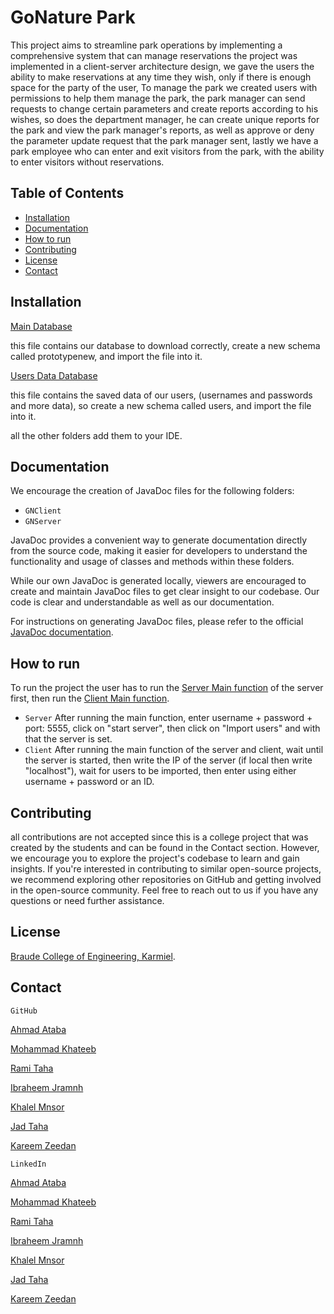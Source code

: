 # GoNature Park
This project aims to streamline park operations by implementing a comprehensive system that can manage reservations
the project was implemented in a client-server architecture design, we gave the users the ability to make reservations
at any time they wish, only if there is enough space for the party of the user, To manage the park we created users 
with permissions to help them manage the park, the park manager can send requests to change certain parameters and create
reports according to his wishes, so does the department manager, he can create unique reports for the park and view the 
park manager's reports, as well as approve or deny the parameter update request that the park manager sent, lastly we have
a park employee who can enter and exit visitors from the park, with the ability to enter visitors without reservations.


## Table of Contents

- [Installation](#installation)
- [Documentation](#document)
- [How to run](#how-to-run)
- [Contributing](#contributing)
- [License](#license)
- [Contact](#contact)


## Installation
[Main Database](prototypenew.sql)

this file contains our database to download correctly, create a new schema called prototypenew, and import the file into it.

[Users Data Database](users.sql)

this file contains the saved data of our users, (usernames and passwords and more data), so create a new schema called users, and import the file into it.

all the other folders add them to your IDE.

## Documentation

We encourage the creation of JavaDoc files for the following folders:

- `GNClient`
- `GNServer`

JavaDoc provides a convenient way to generate documentation directly from the source code, making it easier for developers to understand the functionality and usage of classes and methods within these folders.

While our own JavaDoc is generated locally, viewers are encouraged to create and maintain JavaDoc files to get clear insight to our codebase. Our code is clear and understandable as well as our documentation.

For instructions on generating JavaDoc files, please refer to the official [JavaDoc documentation](https://docs.oracle.com/javase/8/docs/technotes/tools/windows/javadoc.html).

## How to run
To run the project the user has to run the [Server Main function](ServerUI.java) of the server first, then run the [Client Main function](ClientUI.java).

- `Server` After running the main function, enter username + password + port: 5555, click on "start server", then click on "Import users" and with that the server is set.
- `Client` After running the main function of the server and client, wait until the server is started, then write the IP of the server (if local then write "localhost"), wait for users to be imported, then enter using either username + password or an ID.

## Contributing
all contributions are not accepted since this is a college project that was created by the students and can be found in the Contact section. However, we encourage you to explore the project's codebase to learn and gain insights.
If you're interested in contributing to similar open-source projects, we recommend exploring other repositories on GitHub and getting involved in the open-source community.
Feel free to reach out to us if you have any questions or need further assistance.


## License
[Braude College of Engineering, Karmiel](https://w3.braude.ac.il/?lang=en).


## Contact

`GitHub`

[Ahmad Ataba](https://github.com/Ataba29)

[Mohammad Khateeb](https://github.com/khalelmnsor)

[Rami Taha]()

[Ibraheem Jramnh](https://github.com/ibraheemjr21)

[Khalel Mnsor](https://github.com/khalelmnsor)

[Jad Taha](https://github.com/jaytaa)

[Kareem Zeedan](https://github.com/SharkZeedan)



`LinkedIn`

[Ahmad Ataba](https://www.linkedin.com/in/ahmad-ataba-08111a270/)

[Mohammad Khateeb]()

[Rami Taha](https://www.linkedin.com/in/rami-taha-234871273/)

[Ibraheem Jramnh]()

[Khalel Mnsor]()

[Jad Taha](https://www.linkedin.com/in/jad-taha-b1aa23199/)

[Kareem Zeedan](https://www.linkedin.com/in/kareem-zeedan-81baab273/)

